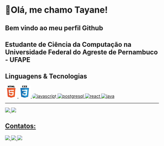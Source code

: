 

# 👋Olá, me chamo Tayane!
## Bem vindo ao meu perfil Github

## Estudante de Ciência da Computação na Universidade Federal do Agreste de Pernambuco - UFAPE

## Linguagens & Tecnologias

<div>
  <a href="https://git-scm.com/" target="_blank" rel="noreferrer">
          <img src="https://raw.githubusercontent.com/devicons/devicon/master/icons/html5/html5-original-wordmark.svg" alt="html5" width="40" height="40" />
  </a>
  <a href="https://www.w3schools.com/css/" target="_blank" rel="noreferrer">
          <img src="https://raw.githubusercontent.com/devicons/devicon/master/icons/css3/css3-original-wordmark.svg" alt="css3" width="40" height="40" />
  </a>
  <a href="https://developer.mozilla.org/pt-BR/docs/Web/JavaScript" target="_blank" rel="noreferrer">
          <img src="https://camo.githubusercontent.com/999ac61673796a0151eef10879275094b94e4cdf8633a61c01819c6504dcb6d9/68747470733a2f2f7261772e6769746875622e636f6d2f766f6f646f6f74696b69676f642f6c6f676f2e6a732f6d61737465722f6a732e706e67" alt="javascript" width="40" height="40" style="border-radius: 10px;" />
  </a>
  <a href="https://www.postgresql.org/" target="_blank" rel="noreferrer">
          <img src="https://img.shields.io/badge/postgres-%23316192.svg?style=for-the-badge&logo=postgresql&logoColor=white" alt="postgresql">
  </a>
  <a href="https://react.dev/" target="_blank" rel="noreferrer">
          <img src="https://img.shields.io/badge/react-%2320232a.svg?style=for-the-badge&logo=react&logoColor=%2361DAFB" alt="react">
  </a>
  <a href="https://www.java.com/pt-BR/" target="_blank" rel="noreferrer">
          <img src="https://img.shields.io/badge/java-%23ED8B00.svg?style=for-the-badge&logo=openjdk&logoColor=white" alt="java">
  </a>
</div>

<hr>

<div>
        <a href="https://github.com/TayaneCibely">
        <img loading="lazy" height="180em" src="https://github-readme-stats.vercel.app/api/top-langs/?username=TayaneCibely&layout=compact&langs_count=7&theme=dracula"/>
        <img loading="lazy" height="180em" src="https://github-readme-stats.vercel.app/api?username=TayaneCibely&show_icons=true&theme=dracula&include_all_commits=true&count_private=true"/>
</div>


## Contatos:

<div>
  <a href="https://www.instagram.com/tayanecibely" target="_black">
    <img loading="lazy" src="https://img.shields.io/badge/-Instagram-%23E4405F?style=for-the-badge&logo=instagram&logoColor=white" target="_blank">
  </a>
  <a href="mailto:tayane.cibely@ufape.edu.br">
    <img loading="lazy" src="https://img.shields.io/badge/Gmail-D14836?style=for-the-badge&logo=gmail&logoColor=white" target="_blank">
  </a>
  <a href="https://www.linkedin.com/in/tayane-cibely-rodrigues" target="_blank">
    <img loading="lazy" src="https://img.shields.io/badge/-LinkedIn-%230077B5?style=for-the-badge&logo=linkedin&logoColor=white" target="_blank">
  </a>
</div>


